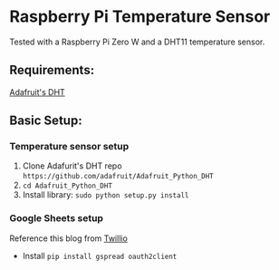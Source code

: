 # Raspberry Pi Temperature Sensor

Tested with a Raspberry Pi Zero W and a DHT11 temperature sensor.

## Requirements:

[Adafruit's DHT](https://github.com/adafruit/Adafruit_Python_DHT)


## Basic Setup:


### Temperature sensor setup
1. Clone Adafurit's DHT repo `https://github.com/adafruit/Adafruit_Python_DHT`
2. `cd Adafruit_Python_DHT`
3. Install library: `sudo python setup.py install`

### Google Sheets setup
Reference this blog from [Twillio](https://www.twilio.com/blog/2017/02/an-easy-way-to-read-and-write-to-a-google-spreadsheet-in-python.html)

* Install `pip install gspread oauth2client`
